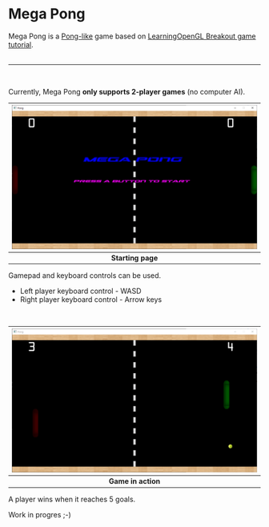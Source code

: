 # Mega Pong
Mega Pong is a [Pong-like](https://en.wikipedia.org/wiki/Pong) game based on [LearningOpenGL Breakout game tutorial](https://learnopengl.com/In-Practice/2D-Game/Breakout).  
<br>

---
<br>

Currently, Mega Pong **only supports 2-player games** (no computer AI).  

| ![image info](./mega-pong-0.png) |
|:--:|
| <b>Starting page</b>|

Gamepad and keyboard controls can be used.   

- Left player keyboard control - WASD  
- Right player keyboard control - Arrow keys  
<br>

| ![image info](./mega-pong-1.png) |
|:--:|
| <b>Game in action</b>|

A player wins when it reaches 5 goals.

Work in progres ;-)
